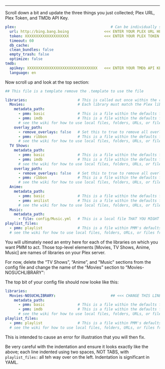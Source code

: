
---

Scroll down a bit and update the three things you just collected; Plex URL, Plex Token, and TMDb API Key.

```yaml
plex:                                           # Can be individually specified per library as well
  url: http://bing.bang.boing                <<< ENTER YOUR PLEX URL HERE
  token: XXXXXXXXXXXXXXXXXXXX                <<< ENTER YOUR PLEX TOKEN HERE
  timeout: 60
  db_cache:
  clean_bundles: false
  empty_trash: false
  optimize: false
tmdb:
  apikey: XXXXXXXXXXXXXXXXXXXXXXXXXXXXXXXX   <<< ENTER YOUR TMDb API KEY HERE
  language: en
```

Now scroll up and look at the top section:

```yaml
## This file is a template remove the .template to use the file

libraries:                       # This is called out once within the config.yml file
  Movies:                        # Each library must match the Plex library name
    metadata_path:
      - pmm: basic               # This is a file within the defaults folder in the Repository
      - pmm: imdb                # This is a file within the defaults folder in the Repository
      # see the wiki for how to use local files, folders, URLs, or files from git
    overlay_path:
      - remove_overlays: false   # Set this to true to remove all overlays
      - pmm: ribbon              # This is a file within the defaults folder in the Repository
      # see the wiki for how to use local files, folders, URLs, or files from git
  TV Shows:
    metadata_path:
      - pmm: basic               # This is a file within the defaults folder in the Repository
      - pmm: imdb                # This is a file within the defaults folder in the Repository
      # see the wiki for how to use local files, folders, URLs, or files from git
    overlay_path:
      - remove_overlays: false   # Set this to true to remove all overlays
      - pmm: ribbon              # This is a file within the defaults folder in the Repository
      # see the wiki for how to use local files, folders, URLs, or files from git
  Anime:
    metadata_path:
      - pmm: basic               # This is a file within the defaults folder in the Repository
      - pmm: anilist             # This is a file within the defaults folder in the Repository
      # see the wiki for how to use local files, folders, URLs, or files from git
  Music:
    metadata_path:
      - file: config/Music.yml   # This is a local file THAT YOU MIGHT CREATE
playlist_files:
  - pmm: playlist                # This is a file within PMM's defaults folder
  # see the wiki for how to use local files, folders, URLs, or files from git
```

You will ultimately need an entry here for each of the libraries on which you want PMM to act.  Those top-level elements [Movies, TV Shows, Anime, Music] are names of libraries on your Plex server.

For now, delete the “TV Shows”, “Anime”, and "Music" sections from the config file and change the name of the “Movies” section to “Movies-NOSUCHLIBRARY":

The top bit of your config file should now looke like this:

```yaml
libraries:
  Movies-NOSUCHLIBRARY:                         ## <<< CHANGE THIS LINE
    metadata_path:
      - pmm: basic               # This is a file within the defaults folder in the Repository
      - pmm: imdb                # This is a file within the defaults folder in the Repository
      # see the wiki for how to use local files, folders, URLs, or files from git
playlist_files:
  - pmm: playlist                # This is a file within PMM's defaults folder
  # see the wiki for how to use local files, folders, URLs, or files from git
```

This is intended to cause an error for illustration that you will then fix.

Be very careful with the indentation and ensure it looks exactly like the above; each line indented using two spaces, NOT TABS, with `playlist_files:` all teh way over on the left.  Indentation is significant in YAML.

